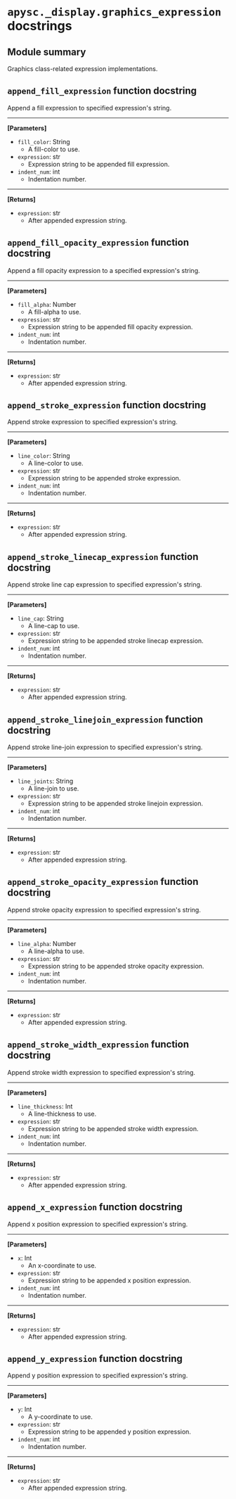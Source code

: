 # `apysc._display.graphics_expression` docstrings

## Module summary

Graphics class-related expression implementations.

## `append_fill_expression` function docstring

Append a fill expression to specified expression's string.<hr>

**[Parameters]**

- `fill_color`: String
  - A fill-color to use.
- `expression`: str
  - Expression string to be appended fill expression.
- `indent_num`: int
  - Indentation number.

<hr>

**[Returns]**

- `expression`: str
  - After appended expression string.

## `append_fill_opacity_expression` function docstring

Append a fill opacity expression to a specified expression's string.<hr>

**[Parameters]**

- `fill_alpha`: Number
  - A fill-alpha to use.
- `expression`: str
  - Expression string to be appended fill opacity expression.
- `indent_num`: int
  - Indentation number.

<hr>

**[Returns]**

- `expression`: str
  - After appended expression string.

## `append_stroke_expression` function docstring

Append stroke expression to specified expression's string.<hr>

**[Parameters]**

- `line_color`: String
  - A line-color to use.
- `expression`: str
  - Expression string to be appended stroke expression.
- `indent_num`: int
  - Indentation number.

<hr>

**[Returns]**

- `expression`: str
  - After appended expression string.

## `append_stroke_linecap_expression` function docstring

Append stroke line cap expression to specified expression's string.<hr>

**[Parameters]**

- `line_cap`: String
  - A line-cap to use.
- `expression`: str
  - Expression string to be appended stroke linecap expression.
- `indent_num`: int
  - Indentation number.

<hr>

**[Returns]**

- `expression`: str
  - After appended expression string.

## `append_stroke_linejoin_expression` function docstring

Append stroke line-join expression to specified expression's string.<hr>

**[Parameters]**

- `line_joints`: String
  - A line-join to use.
- `expression`: str
  - Expression string to be appended stroke linejoin expression.
- `indent_num`: int
  - Indentation number.

<hr>

**[Returns]**

- `expression`: str
  - After appended expression string.

## `append_stroke_opacity_expression` function docstring

Append stroke opacity expression to specified expression's string.<hr>

**[Parameters]**

- `line_alpha`: Number
  - A line-alpha to use.
- `expression`: str
  - Expression string to be appended stroke opacity expression.
- `indent_num`: int
  - Indentation number.

<hr>

**[Returns]**

- `expression`: str
  - After appended expression string.

## `append_stroke_width_expression` function docstring

Append stroke width expression to specified expression's string.<hr>

**[Parameters]**

- `line_thickness`: Int
  - A line-thickness to use.
- `expression`: str
  - Expression string to be appended stroke width expression.
- `indent_num`: int
  - Indentation number.

<hr>

**[Returns]**

- `expression`: str
  - After appended expression string.

## `append_x_expression` function docstring

Append x position expression to specified expression's string.<hr>

**[Parameters]**

- `x`: Int
  - An x-coordinate to use.
- `expression`: str
  - Expression string to be appended x position expression.
- `indent_num`: int
  - Indentation number.

<hr>

**[Returns]**

- `expression`: str
  - After appended expression string.

## `append_y_expression` function docstring

Append y position expression to specified expression's string.<hr>

**[Parameters]**

- `y`: Int
  - A y-coordinate to use.
- `expression`: str
  - Expression string to be appended y position expression.
- `indent_num`: int
  - Indentation number.

<hr>

**[Returns]**

- `expression`: str
  - After appended expression string.